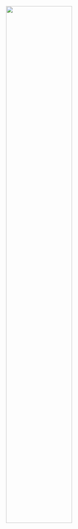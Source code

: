 <img src="https://rishavanand.github.io/static/images/greetings.gif" align="center" style="width: 60%" />
